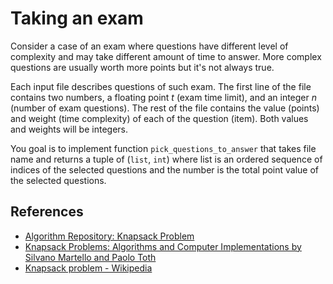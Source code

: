 # Taking an exam

Consider a case of an exam where questions have different level of complexity and may take different amount of time to answer. More complex questions are usually worth more points but it's not always true.

Each input file describes questions of such exam. The first line of the file contains two numbers, a floating point *t* (exam time limit), and an integer *n* (number of exam questions). The rest of the file contains the value (points) and weight (time complexity) of each of the question (item). Both values and weights will be integers.

You goal is to implement function `pick_questions_to_answer` that takes file name and returns a tuple of (`list`, `int`) where list is an ordered sequence of indices of the selected questions and the number is the total point value of the selected questions.

## References

* [Algorithm Repository: Knapsack Problem](http://algorist.com/problems/Knapsack_Problem.html)
* [Knapsack Problems: Algorithms and Computer Implementations by Silvano Martello and Paolo Toth](http://www.or.deis.unibo.it/kp.html)
* [Knapsack problem - Wikipedia](https://en.wikipedia.org/wiki/Knapsack_problem)
